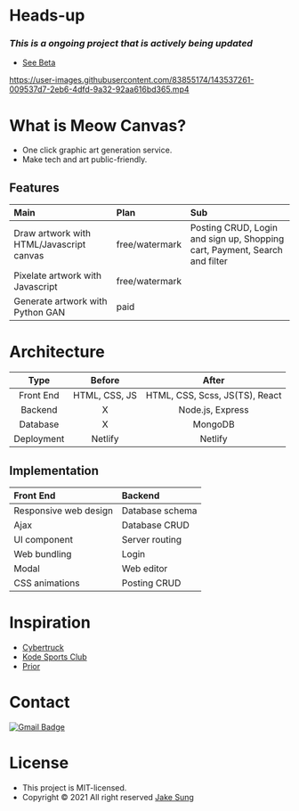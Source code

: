 # Heads-up
### *This is a ongoing project that is actively being updated*

- [See Beta](https://meowcanvas.netlify.app/)

https://user-images.githubusercontent.com/83855174/143537261-009537d7-2eb6-4dfd-9a32-92aa616bd365.mp4

# What is Meow Canvas?
- One click graphic art generation service. 
- Make tech and art public-friendly.

## Features
|Main|Plan|Sub|
|:---|:--|:---|
|Draw artwork with HTML/Javascript canvas|free/watermark|Posting CRUD, Login and sign up, Shopping cart, Payment, Search and filter|
|Pixelate artwork with Javascript|free/watermark
|Generate artwork with Python GAN|paid

# Architecture
|Type|Before|After|
|:-----:|:----:|:---:|
|Front End|HTML, CSS, JS|HTML, CSS, Scss, JS(TS), React|
|Backend|X              |Node.js, Express|
|Database|X             |MongoDB|
|Deployment|Netlify     |Netlify|

## Implementation
|Front End|Backend|
|:--------|:------|
|Responsive web design|Database schema| 
|Ajax|Database CRUD|
|UI component|Server routing|
|Web bundling|Login|
|Modal|Web editor|
|CSS animations|Posting CRUD|

# Inspiration
- [Cybertruck](https://bruno-simon.com/#cybertruck)
- [Kode Sports Club](https://www.kodeclubs.com/)
- [Prior](https://prior.co.jp/discover/en)

# Contact
[![Gmail Badge](https://img.shields.io/badge/Gmail-d14836?style=flat-square&logo=Gmail&logoColor=white&link=mailto:designerasun@gmail.com)](mailto:designerasun@gmail.com)

# License 
- This project is MIT-licensed.
- Copyright © 2021 All right reserved [Jake Sung](https://github.com/developerasun) 



